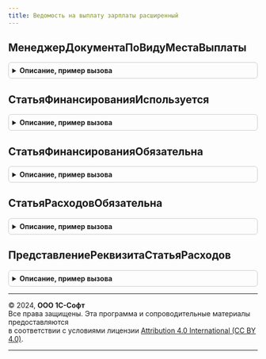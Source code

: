 ```yaml
---
title: Ведомость на выплату зарплаты расширенный
---
```



## МенеджерДокументаПоВидуМестаВыплаты
<details style="margin: 1em 0; padding: 0.5em; border: 1px solid #ccc; border-radius: 6px;">

<summary style="font-weight: bold; cursor: pointer;">Описание, пример вызова</summary>

```bsl

Функция МенеджерДокументаПоВидуМестаВыплаты(ВидМестаВыплаты) Экспорт
```

Пример вызова
```bsl
Результат = ВедомостьНаВыплатуЗарплатыРасширенный.МенеджерДокументаПоВидуМестаВыплаты(ВидМестаВыплаты) 
```
</details>

## СтатьяФинансированияИспользуется
<details style="margin: 1em 0; padding: 0.5em; border: 1px solid #ccc; border-radius: 6px;">

<summary style="font-weight: bold; cursor: pointer;">Описание, пример вызова</summary>

```bsl

Функция СтатьяФинансированияИспользуется() Экспорт
```

Пример вызова
```bsl
Результат = ВедомостьНаВыплатуЗарплатыРасширенный.СтатьяФинансированияИспользуется() 
```
</details>

## СтатьяФинансированияОбязательна
<details style="margin: 1em 0; padding: 0.5em; border: 1px solid #ccc; border-radius: 6px;">

<summary style="font-weight: bold; cursor: pointer;">Описание, пример вызова</summary>

```bsl

Функция СтатьяФинансированияОбязательна() Экспорт
```

Пример вызова
```bsl
Результат = ВедомостьНаВыплатуЗарплатыРасширенный.СтатьяФинансированияОбязательна() 
```
</details>

## СтатьяРасходовОбязательна
<details style="margin: 1em 0; padding: 0.5em; border: 1px solid #ccc; border-radius: 6px;">

<summary style="font-weight: bold; cursor: pointer;">Описание, пример вызова</summary>

```bsl

Функция СтатьяРасходовОбязательна() Экспорт
```

Пример вызова
```bsl
Результат = ВедомостьНаВыплатуЗарплатыРасширенный.СтатьяРасходовОбязательна() 
```
</details>

## ПредставлениеРеквизитаСтатьяРасходов
<details style="margin: 1em 0; padding: 0.5em; border: 1px solid #ccc; border-radius: 6px;">

<summary style="font-weight: bold; cursor: pointer;">Описание, пример вызова</summary>

```bsl

Функция ПредставлениеРеквизитаСтатьяРасходов() Экспорт
```

Пример вызова
```bsl
Результат = ВедомостьНаВыплатуЗарплатыРасширенный.ПредставлениеРеквизитаСтатьяРасходов() 
```
</details>

---

© 2024, **ООО 1С-Софт**  
Все права защищены. Эта программа и сопроводительные материалы предоставляются  
в соответствии с условиями лицензии [Attribution 4.0 International (CC BY 4.0)](https://creativecommons.org/licenses/by/4.0/legalcode).

---
